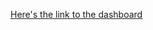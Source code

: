 [Here's the link to the dashboard]([https://app.fabric.microsoft.com/view?r=eyJrIjoiYjIyZGU3NTAtMDQyMS00MTRkLTkzYjktYjdiMjFlNTFmMjVkIiwidCI6ImY0Y2RjZDFmLWFiMTctNGI5Yy1iNDdjLTIzMTNlZDNjNWE5YSJ9])
